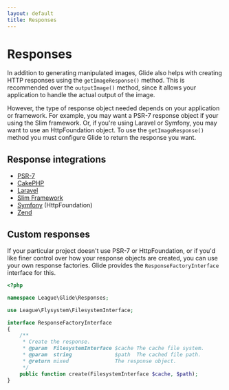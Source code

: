 ```yaml
---
layout: default
title: Responses
---
```


# Responses

In addition to generating manipulated images, Glide also helps with creating HTTP responses using the `getImageResponse()` method. This is recommended over the `outputImage()` method, since it allows your application to handle the actual output of the image.

However, the type of response object needed depends on your application or framework. For example, you may want a PSR-7 response object if your using the Slim framework. Or, if you're using Laravel or Symfony, you may want to use an HttpFoundation object. To use the `getImageResponse()` method you must configure Glide to return the response you want.

## Response integrations

- [PSR-7](/1.0/config/integrations/psr-7/)
- [CakePHP](/1.0/config/integrations/cakephp/)
- [Laravel](/1.0/config/integrations/laravel/)
- [Slim Framework](/1.0/config/integrations/slim/)
- [Symfony](/1.0/config/integrations/symfony/) (HttpFoundation)
- [Zend](/1.0/config/integrations/zend/)

## Custom responses

If your particular project doesn't use PSR-7 or HttpFoundation, or if you'd like finer control over how your response objects are created, you can use your own response factories. Glide provides the `ResponseFactoryInterface` interface for this.

~~~ php
<?php

namespace League\Glide\Responses;

use League\Flysystem\FilesystemInterface;

interface ResponseFactoryInterface
{
    /**
     * Create the response.
     * @param  FilesystemInterface $cache The cache file system.
     * @param  string              $path  The cached file path.
     * @return mixed               The response object.
     */
    public function create(FilesystemInterface $cache, $path);
}
~~~